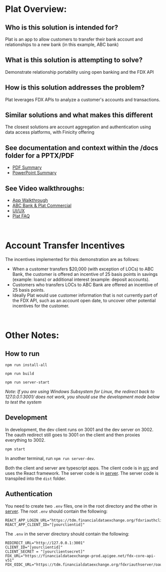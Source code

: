 # Plat Overview:

## Who is this solution is intended for?
Plat is an app to allow customers to transfer their bank account and relationships to a new bank (in this example, ABC bank)

## What is this solution is attempting to solve?
Demonstrate relationship portability using open banking and the FDX API

## How is this solution addresses the problem?
Plat leverages FDX APIs to analyze a customer's accounts and transactions. 

## Similar solutions and what makes this different
The closest solutions are account aggregation and authentication using data access platforms, with Finicity offering

## See documentation and context within the /docs folder for a PPTX/PDF
* [PDF Summary](./docs/Plat-Hackathon-Preparation-Materials-2023-01-24-v5.pdf)
* [PowerPoint Summary](./docs/Plat-Hackathon-Preparation-Materials-2023-01-24-v5.pptx)

## See Video walkthroughs:
* [App Walkthrough](https://www.youtube.com/watch?v=cPhDvuCNGvo)
* [ABC Bank & Plat Commercial](https://youtu.be/md3jtd6pEsc)
* [UI/UX](https://youtu.be/ZNsTHpsd-z8)
* [Plat FAQ](https://www.youtube.com/watch?v=CNbxhfprD38)

<br>

# Account Transfer Incentives
The incentives implemented for this demonstration are as follows:
- When a customer transfers $20,000 (with exception of LOCs) to ABC Bank, the customer is offered an incentive of 25 basis points in savings (example: loans) or additional interest (example: deposit accounts). 
- Customers who transfers LOCs to ABC Bank are offered an incentive of 25 basis points.
- Ideally Plat would use customer information that is not currently part of the FDX API, such as an account open date, to uncover other potential incentives for the customer.


<br>

# Other Notes:

## How to run

`npm run install-all`

`npm run build`

`npm run server-start`

*Note: If you are using Windows Subsystem for Linux, the redirect back to 127.0.0.1:3001/ does not work, you should use the development mode below to test the system*

## Development

In development, the dev client runs on 3001 and the dev server on 3002.  The oauth redirect still goes to 3001 on the client and then proxies everything to 3002.

`npm start`

In another terminal, run `npm run server-dev`.

Both the client and server are typescript apps. The client code is in [src](./src) and uses the React framework.  The server code is in [server](./server).  The server code is transpiled into the `dist` folder.   

## Authentication

You need to create two `.env` files, one in the root directory and the other in [server](./server).  The root `.env` should contain the following:

```
REACT_APP_LOGIN_URL="https://tdm.financialdataexchange.org/fdxriauthclient/app/connect"
REACT_APP_CLIENT_ID="[yourclientid]"
```

The `.env` in the server directory should contain the following:

```
REDIRECT_URL="http://127.0.0.1:3001"
CLIENT_ID="[yourclientid]"
CLIENT_SECRET = "[yourclientsecret]"
FDX_URL="https://financialdataexchange-prod.apigee.net/fdx-core-api-v51"
FDX_OIDC_URL="https://tdm.financialdataexchange.org/fdxriauthserver/oauth2/token"
```
